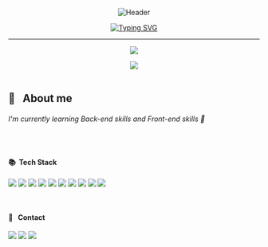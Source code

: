 <div align="center">

![Header](https://capsule-render.vercel.app/api?type=waving&color=4E88F7&text=&animation=twinkling&height=80)

[![Typing SVG](https://readme-typing-svg.demolab.com?font=Playball&size=37&pause=1000&color=4E88F7&center=true&vCenter=true&width=435&lines=Welcome+to+My+Github!%20👋)](https://git.io/typing-svg)


  <hr>

<!-- [![Hits](https://hits.seeyoufarm.com/api/count/incr/badge.svg?url=https%3A%2F%2Fgithub.com%2Fdodam24%2Fhit-counter&count_bg=%23007BFF&title_bg=%23555555&icon=github.svg&icon_color=%23E7E7E7&title=HITS&edge_flat=false)](https://hits.seeyoufarm.com) -->

<p>
  <img src="https://github.com/dodam24/dodam24/raw/main/background.jpg">
</p>

<!-- <br> -->

<!--
![Dodam's GitHub stats](https://github-readme-stats.vercel.app/api?username=dodam24&theme=tokyonight&show_icons=true&hide_border=true)

![Top Langs](https://github-readme-stats.vercel.app/api/top-langs/?username=dodam24&layout=compact&theme=tokyonight&hide_border=true)
-->

<div align="center">
  <!-- Dodam's Githun stats -->
  <a href="https://github.com/metleeha">
    <img src="https://github-readme-stats.vercel.app/api?username=dodam24&layout=compact&theme=github_dark&hide_border=true&show_icons=true">
  </a>
  <!-- Top Langs -->
  <!-- <a href="https://github.com/metleeha">
    <img src="https://github-readme-stats.vercel.app/api/top-langs/?username=dodam24&layout=compact&theme=github_dark&hide_border=true">
  </a> -->
</div>

<!-- 3D 잔디 ![3D](./profile-3d-contrib/profile-night-rainbow.svg) -->
</div>

<br>

<!-- ## 💬 &nbsp; About me -->
<h2> 💬 &nbsp; About me </h2>
  <p>
    <h6> I'm currently learning Back-end skills and Front-end skills 🐣 </h6>
  </p>
<br>

<!-- #### 🛠️ &nbsp; Tech Stack -->
<!--
   ![HTML5](https://img.shields.io/badge/HTML5-E34F26?style=flat-square&logo=HTML5&logoColor=white)
   ![CSS](https://img.shields.io/badge/CSS-1572B6?style=flat-square&logo=CSS3&logoColor=white)
   ![JavaScript](https://img.shields.io/badge/JavaScript-%23323330.svg?style=flat-square&logo=JavaScript&logoColor=%23F7DF1E)
   ![React](https://img.shields.io/badge/React-444444?style=flat-square&logo=React)
   ![Java](https://img.shields.io/badge/Java-007396?style=flat-square&logo=CoffeeScript&logoColor=white)
   ![Python](https://img.shields.io/badge/Python-3776AB?style=flat-square&logo=Python&logoColor=FFDD54)
   ![Spring](https://img.shields.io/badge/Spring-6DB33F?style=flat-square&logo=Spring&logoColor=white)
   ![Git](https://img.shields.io/badge/Git-F05032?style=flat-square&logo=git&logoColor=white)
   ![Docker](https://img.shields.io/badge/Docker-2496ED?style=flat-square&logo=Docker&logoColor=white)
   ![Kubernetes](https://img.shields.io/badge/Kubernetes-326CE5?style=flat-square&logo=Kubernetes&logoColor=white)
   <!-- ![Spring Boot](https://img.shields.io/badge/Spring%20Boot-6DB33F?style=flat-square&logo=Spring%20Boot&logoColor=white) -->
   <!-- ![Visual Studio Code](https://img.shields.io/badge/Visual%20Studio%20Code-007ACC?style=flat-square&logo=Visual%20Studio%20Code&logoColor=white) -->
   <!-- ![Oracle](https://img.shields.io/badge/ORACLE-F80000?style=flat-square&logo=oracle&logoColor=white) -->
   <!-- ![MySQL](https://img.shields.io/badge/MySQL-4479A1?style=flat-square&logo=MySQL&logoColor=white) -->
   <!-- ![GitHub](https://img.shields.io/badge/GitHub-181717?style=flat-square&logo=GitHub&logoColor=white)
   -->

<h4> 📚&nbsp; Tech Stack </h4>
<p align=“center”>
  <img src="https://img.shields.io/badge/HTML5-E34F26?style=flat-square&amp;logo=HTML5&amp;logoColor=white">
  <img src="https://img.shields.io/badge/CSS-1572B6?style=flat-square&amp;logo=CSS3&amp;logoColor=white">
  <img src="https://img.shields.io/badge/JavaScript-%23323330.svg?style=flat-square&amp;logo=JavaScript&amp;logoColor=%23F7DF1E">
  <img src="https://img.shields.io/badge/React-444444?style=flat-square&amp;logo=React">
  <img src="https://img.shields.io/badge/Java-007396?style=flat-square&amp;logo=CoffeeScript&amp;logoColor=white">
  <img src="https://img.shields.io/badge/Python-3776AB?style=flat-square&amp;logo=Python&amp;logoColor=FFDD54">
  <img src="https://img.shields.io/badge/Spring-6DB33F?style=flat-square&amp;logo=Spring&amp;logoColor=white">
  <img src="https://img.shields.io/badge/Git-F05032?style=flat-square&amp;logo=git&amp;logoColor=white">
  <img src="https://img.shields.io/badge/Docker-2496ED?style=flat-square&amp;logo=Docker&amp;logoColor=white">
  <img src="https://img.shields.io/badge/Kubernetes-326CE5?style=flat-square&amp;logo=Kubernetes&amp;logoColor=white"> 
</p>
  <br>

<!-- #### 📨 &nbsp; Contact -->
<h4> 📨 &nbsp; Contact </h4>
<p>
  <!-- <a href="mailto:dodam0724@gmail.com" target="_blank"> -->
    <img src="https://img.shields.io/badge/Gmail-EA4335?style=flat-square&logo=Gmail&logoColor=white"/>
  </a>
    <img src="https://img.shields.io/badge/Instagram-E4405F?style=flat-square&logo=Instagram&logoColor=white"/>
    <img src="https://img.shields.io/badge/Tistory-FFB80B?style=flat-square&logo=Tistory&logoColor=white"/>
</p>
